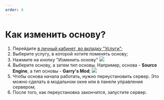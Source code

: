 ```yaml
---
order: 4
---
```


# Как изменить основу?

1. Перейдите [в личный кабинет, во вкладку "Услуги"](https://play2go.cloud/me);
2. Выберите услугу, в которой хотите поменять основу;
3. Нажмите на кнопку "Изменить основу"
![](/host/change-egg/1.png)
4. Выберите основу, а затем тип основы. Например, основа - **Source Engine**, а тип основы - **Garry's Mod**;
![](/host/change-egg/2.png)
5. Чтобы основа начала работать, нужно переустановить сервер. Это можно сделать в модальном окне или в панели управления сервером;
6. После того, как переустановка закончится, запустите сервер.
